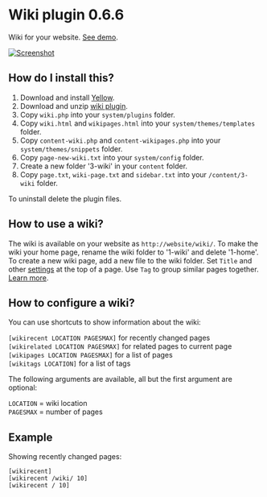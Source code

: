Wiki plugin 0.6.6
=================
Wiki for your website. [See demo](http://developers.datenstrom.se/plugins/wiki-plugin/).

[![Screenshot](wiki-plugin.jpg?raw=true)](http://developers.datenstrom.se/plugins/wiki-plugin/)

How do I install this?
----------------------
1. Download and install [Yellow](https://github.com/datenstrom/yellow/).
2. Download and unzip [wiki plugin](https://github.com/datenstrom/yellow-plugins/raw/master/zip/wiki.zip).
3. Copy `wiki.php` into your `system/plugins` folder.
4. Copy `wiki.html` and `wikipages.html` into your `system/themes/templates` folder.
5. Copy `content-wiki.php` and `content-wikipages.php` into your `system/themes/snippets` folder.
6. Copy `page-new-wiki.txt` into your `system/config` folder.
7. Create a new folder '3-wiki' in your `content` folder.
8. Copy `page.txt`, `wiki-page.txt` and `sidebar.txt` into your `/content/3-wiki` folder.

To uninstall delete the plugin files.

How to use a wiki?
------------------
The wiki is available on your website as `http://website/wiki/`. To make the wiki your home page, rename the wiki folder to '1-wiki' and delete '1-home'. To create a new wiki page, add a new file to the wiki folder. Set `Title` and other [settings](http://developers.datenstrom.se/help/markdown-cheat-sheet#settings) at the top of a page. Use `Tag` to group similar pages together. [Learn more](http://developers.datenstrom.se/help/how-to-make-a-wiki).

How to configure a wiki?
------------------------
You can use shortcuts to show information about the wiki:

`[wikirecent LOCATION PAGESMAX]` for recently changed pages  
`[wikirelated LOCATION PAGESMAX]` for related pages to current page  
`[wikipages LOCATION PAGESMAX]` for a list of pages  
`[wikitags LOCATION]` for a list of tags  

The following arguments are available, all but the first argument are optional:

`LOCATION` = wiki location  
`PAGESMAX` = number of pages  

Example
-------
Showing recently changed pages:

    [wikirecent]
    [wikirecent /wiki/ 10]
    [wikirecent / 10]